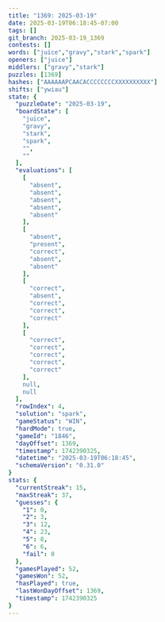```yaml
---
title: "1369: 2025-03-19"
date: 2025-03-19T06:18:45-07:00
tags: []
git_branch: 2025-03-19_1369
contests: []
words: ["juice","gravy","stark","spark"]
openers: ["juice"]
middlers: ["gravy","stark"]
puzzles: [1369]
hashes: ["AAAAAAPCAACACCCCCCCCXXXXXXXXXX"]
shifts: ["ywiau"]
state: {
  "puzzleDate": "2025-03-19",
  "boardState": [
    "juice",
    "gravy",
    "stark",
    "spark",
    "",
    ""
  ],
  "evaluations": [
    [
      "absent",
      "absent",
      "absent",
      "absent",
      "absent"
    ],
    [
      "absent",
      "present",
      "correct",
      "absent",
      "absent"
    ],
    [
      "correct",
      "absent",
      "correct",
      "correct",
      "correct"
    ],
    [
      "correct",
      "correct",
      "correct",
      "correct",
      "correct"
    ],
    null,
    null
  ],
  "rowIndex": 4,
  "solution": "spark",
  "gameStatus": "WIN",
  "hardMode": true,
  "gameId": "1846",
  "dayOffset": 1369,
  "timestamp": 1742390325,
  "datetime": "2025-03-19T06:18:45",
  "schemaVersion": "0.31.0"
}
stats: {
  "currentStreak": 15,
  "maxStreak": 37,
  "guesses": {
    "1": 0,
    "2": 3,
    "3": 12,
    "4": 23,
    "5": 8,
    "6": 6,
    "fail": 0
  },
  "gamesPlayed": 52,
  "gamesWon": 52,
  "hasPlayed": true,
  "lastWonDayOffset": 1369,
  "timestamp": 1742390325
}
---
```

<!-- more -->
